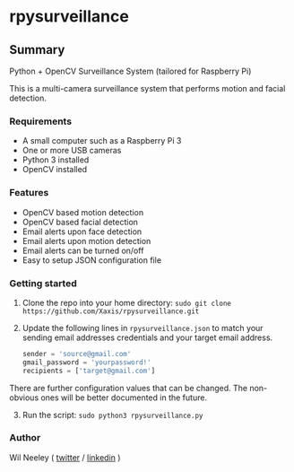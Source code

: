 # rpysurveillance

## Summary

Python + OpenCV Surveillance System (tailored for Raspberry Pi)

This is a multi-camera surveillance system that performs motion and facial detection.

### Requirements

* A small computer such as a Raspberry Pi 3
* One or more USB cameras
* Python 3 installed
* OpenCV installed

### Features

* OpenCV based motion detection
* OpenCV based facial detection
* Email alerts upon face detection
* Email alerts upon motion detection
* Email alerts can be turned on/off
* Easy to setup JSON configuration file

### Getting started

1. Clone the repo into your home directory:
`sudo git clone https://github.com/Xaxis/rpysurveillance.git`

2. Update the following lines in `rpysurveillance.json` to match your sending email
addresses credentials and your target email address.

    ```python
    sender = 'source@gmail.com'
    gmail_password = 'yourpassword!'
    recipients = ['target@gmail.com']
    ```

There are further configuration values that can be changed. The non-obvious ones will
be better documented in the future.

3. Run the script:
`sudo python3 rpysurveillance.py`

### Author

Wil Neeley ( [twitter](http://twitter.com/wilneeley) / [linkedin](https://www.linkedin.com/in/wil-neeley-87500852/) )

